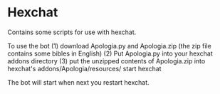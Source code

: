 # Hexchat

Contains some scripts for use with hexchat. 

To use the bot
(1) download Apologia.py and Apologia.zip (the zip file contains some bibles in English)
(2) Put Apologia.py into your hexchat addons directory
(3) put the unzipped contents of Apologia.zip into hexchat's addons/Apologia/resources/
start hexchat

The bot will start when next you restart hexchat.
